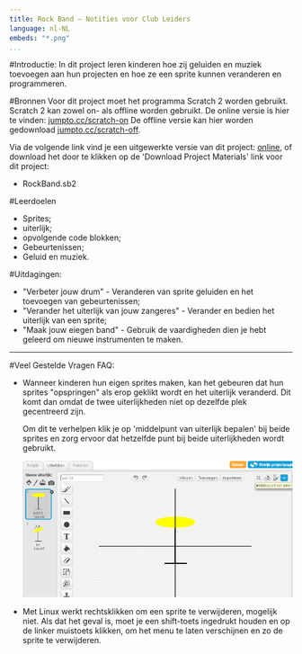 ```yaml
---
title: Rock Band — Notities voor Club Leiders
language: nl-NL
embeds: "*.png"
...
```


#Introductie:
In dit project leren kinderen hoe zij geluiden en muziek toevoegen aan hun projecten en hoe ze een sprite kunnen veranderen en programmeren.

#Bronnen
Voor dit project moet het programma Scratch 2 worden gebruikt. Scratch 2 kan zowel on- als offline worden gebruikt. De online versie is hier te vinden: [jumpto.cc/scratch-on](http://jumpto.cc/scratch-on) De offline versie kan hier worden gedownload [jumpto.cc/scratch-off](http://jumpto.cc/scratch-off).

Via de volgende link vind je een uitgewerkte versie van dit project: <a href="http://scratch.mit.edu/projects/26741186/#editor">online</a>, of download het door te klikken op de 'Download Project Materials' link voor dit project:

+ RockBand.sb2

#Leerdoelen
+ Sprites;
+ uiterlijk;
+ opvolgende code blokken;
+ Gebeurtenissen;
+ Geluid en muziek.

#Uitdagingen:
+ "Verbeter jouw drum" - Veranderen van sprite geluiden en het toevoegen van gebeurtenissen;
+ "Verander het uiterlijk van jouw zangeres" - Verander en bedien het uiterlijk van een sprite;
+ "Maak jouw eiegen band" - Gebruik de vaardigheden dien je hebt geleerd om nieuwe instrumenten te maken.
*************************************************************************************************
#Veel Gestelde Vragen FAQ:
+ Wanneer kinderen hun eigen sprites maken, kan het gebeuren dat hun sprites "opspringen" als erop geklikt wordt en het uiterlijk veranderd. Dit komt dan omdat de twee uiterlijkheden niet op dezelfde plek gecentreerd zijn.

    Om dit te verhelpen klik je op 'middelpunt van uiterlijk bepalen' bij beide sprites en zorg ervoor dat hetzelfde punt bij beide uiterlijkheden wordt gebruikt.
	
	![screenshot](band-centerNL.png)

+ Met Linux werkt rechtsklikken om een sprite te verwijderen, mogelijk niet. Als dat het geval is, moet je een shift-toets ingedrukt houden en op de linker muistoets klikken, om het menu te laten verschijnen en zo de sprite te verwijderen.